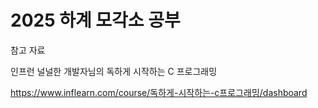 # 2025 하계 모각소 공부

참고 자료  

인프런 널널한 개발자님의 독하게 시작하는 C 프로그래밍

https://www.inflearn.com/course/독하게-시작하는-c프로그래밍/dashboard
